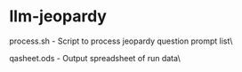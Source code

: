 # llm-jeopardy
process.sh - Script to process jeopardy question prompt list\

qasheet.ods - Output spreadsheet of run data\
